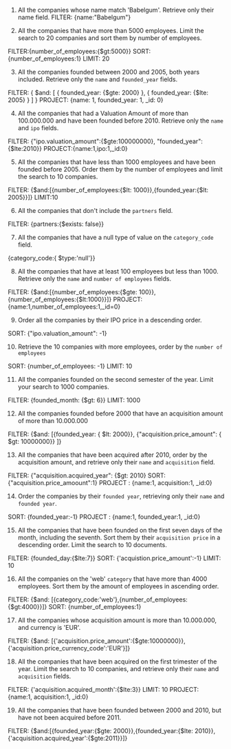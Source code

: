 1. All the companies whose name match 'Babelgum'. Retrieve only their name field.
FILTER: {name:"Babelgum"}

2. All the companies that have more than 5000 employees. Limit the search to 20 companies and sort them by number of employees.

FILTER:{number_of_employees:{$gt:5000}}
SORT: {number_of_employees:1}
LIMIT: 20

3. All the companies founded between 2000 and 2005, both years included. Retrieve only the `name` and `founded_year` fields.

FILTER: { $and: [ { founded_year: {$gte: 2000} }, { founded_year: {$lte: 2005} } ] }
PROJECT: {name: 1, founded_year: 1, _id: 0}

4. All the companies that had a Valuation Amount of more than 100.000.000 and have been founded before 2010. Retrieve only the `name` and `ipo` fields.

FILTER: {"ipo.valuation_amount":{$gte:100000000}, "founded_year":{$lte:2010}}
PROJECT:{name:1,ipo:1,_id:0}

5. All the companies that have less than 1000 employees and have been founded before 2005. Order them by the number of employees and limit the search to 10 companies.

FILTER: {$and:[{number_of_employees:{$lt: 1000}},{founded_year:{$lt: 2005}}]}
LIMIT:10

6. All the companies that don't include the `partners` field.

FILTER: {partners:{$exists: false}}

7. All the companies that have a null type of value on the `category_code` field.

{category_code:{ $type:'null'}}

8. All the companies that have at least 100 employees but less than 1000. Retrieve only the `name` and `number of employees` fields.

FILTER: {$and:[{number_of_employees:{$gte: 100}}, {number_of_employees:{$lt:1000}}]}
PROJECT: {name:1,number_of_employees:1,_id=0}

9. Order all the companies by their IPO price in a descending order.

SORT: {"ipo.valuation_amount": -1}

10. Retrieve the 10 companies with more employees, order by the `number of employees`   

SORT: {number_of_employees: -1}
LIMIT: 10

11. All the companies founded on the second semester of the year. Limit your search to 1000 companies.

FILTER: {founded_month: {$gt: 6}}
LIMIT: 1000

12. All the companies founded before 2000 that have an acquisition amount of more than 10.000.000

FILTER: {$and: [{founded_year: { $lt: 2000}}, {"acquisition.price_amount": { $gt: 10000000}} ]}


13. All the companies that have been acquired after 2010, order by the acquisition amount, and retrieve only their `name` and `acquisition` field.

FILTER: {"acquisition.acquired_year": {$gt: 2010}
SORT: {"acquisition.price_amoount":1}
PROJECT : {name:1, acquisition:1, _id:0}

14. Order the companies by their `founded year`, retrieving only their `name` and `founded year`.

SORT: {founded_year:-1}
PROJECT : {name:1, founded_year:1, _id:0}

15. All the companies that have been founded on the first seven days of the month, including the seventh. Sort them by their `acquisition price` in a descending order. Limit the search to 10 documents.

FILTER: {founded_day:{$lte:7}}
SORT: {'acquistion.price_amount':-1}
LIMIT: 10

16. All the companies on the 'web' `category` that have more than 4000 employees. Sort them by the amount of employees in ascending order.

FILTER: {$and: [{category_code:'web'},{number_of_employees:{$gt:4000}}]}
SORT: {number_of_employees:1}

17. All the companies whose acquisition amount is more than 10.000.000, and currency is 'EUR'.

FILTER: {$and: [{'acquisition.price_amount':{$gte:10000000}},{'acquisition.price_currency_code':'EUR'}]}

18. All the companies that have been acquired on the first trimester of the year. Limit the search to 10 companies, and retrieve only their `name` and `acquisition` fields.

FILTER: {'acquisition.acquired_month':{$lte:3}}
LIMIT: 10
PROJECT: {name:1, acquisition:1, _id:0}

19. All the companies that have been founded between 2000 and 2010, but have not been acquired before 2011.

FILTER: {$and:[{founded_year:{$gte: 2000}},{founded_year:{$lte: 2010}},{'acquisition.acquired_year':{$gte:2011}}]}


